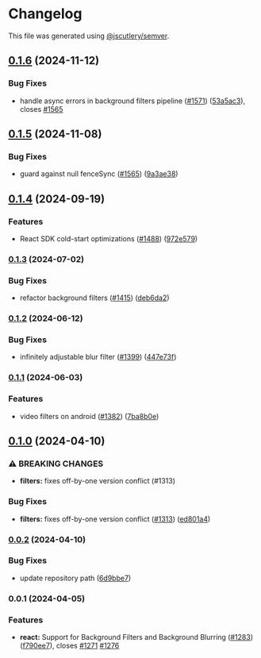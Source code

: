 # Changelog

This file was generated using [@jscutlery/semver](https://github.com/jscutlery/semver).

## [0.1.6](https://github.com/GetStream/stream-video-js/compare/@stream-io/video-filters-web-0.1.5...@stream-io/video-filters-web-0.1.6) (2024-11-12)


### Bug Fixes

* handle async errors in background filters pipeline ([#1571](https://github.com/GetStream/stream-video-js/issues/1571)) ([53a5ac3](https://github.com/GetStream/stream-video-js/commit/53a5ac3691a6fe71a0b7b6695aa6c0ffaa01d3ec)), closes [#1565](https://github.com/GetStream/stream-video-js/issues/1565)

## [0.1.5](https://github.com/GetStream/stream-video-js/compare/@stream-io/video-filters-web-0.1.4...@stream-io/video-filters-web-0.1.5) (2024-11-08)


### Bug Fixes

* guard against null fenceSync ([#1565](https://github.com/GetStream/stream-video-js/issues/1565)) ([9a3ae38](https://github.com/GetStream/stream-video-js/commit/9a3ae385ebed5b7fd44855ed2a7b7fc01ac53792))

## [0.1.4](https://github.com/GetStream/stream-video-js/compare/@stream-io/video-filters-web-0.1.3...@stream-io/video-filters-web-0.1.4) (2024-09-19)


### Features

* React SDK cold-start optimizations ([#1488](https://github.com/GetStream/stream-video-js/issues/1488)) ([972e579](https://github.com/GetStream/stream-video-js/commit/972e5792b5a131a212b1031ade76dcb383897a46))

### [0.1.3](https://github.com/GetStream/stream-video-js/compare/@stream-io/video-filters-web-0.1.2...@stream-io/video-filters-web-0.1.3) (2024-07-02)


### Bug Fixes

* refactor background filters ([#1415](https://github.com/GetStream/stream-video-js/issues/1415)) ([deb6da2](https://github.com/GetStream/stream-video-js/commit/deb6da238f541c733451e84b198434671da8dceb))

### [0.1.2](https://github.com/GetStream/stream-video-js/compare/@stream-io/video-filters-web-0.1.1...@stream-io/video-filters-web-0.1.2) (2024-06-12)


### Bug Fixes

* infinitely adjustable blur filter ([#1399](https://github.com/GetStream/stream-video-js/issues/1399)) ([447e73f](https://github.com/GetStream/stream-video-js/commit/447e73f2363142a0c1b43d05f848400950ecf697))

### [0.1.1](https://github.com/GetStream/stream-video-js/compare/@stream-io/video-filters-web-0.1.0...@stream-io/video-filters-web-0.1.1) (2024-06-03)


### Features

* video filters on android ([#1382](https://github.com/GetStream/stream-video-js/issues/1382)) ([7ba8b0e](https://github.com/GetStream/stream-video-js/commit/7ba8b0e3b444869d38aae1a045dffb05444643f5))

## [0.1.0](https://github.com/GetStream/stream-video-js/compare/@stream-io/video-filters-web-0.0.2...@stream-io/video-filters-web-0.1.0) (2024-04-10)


### ⚠ BREAKING CHANGES

* **filters:** fixes off-by-one version conflict (#1313)

### Bug Fixes

* **filters:** fixes off-by-one version conflict ([#1313](https://github.com/GetStream/stream-video-js/issues/1313)) ([ed801a4](https://github.com/GetStream/stream-video-js/commit/ed801a4275b12165bfd57fe583d39912a27305ee))

### [0.0.2](https://github.com/GetStream/stream-video-js/compare/@stream-io/video-filters-web-0.0.1...@stream-io/video-filters-web-0.0.2) (2024-04-10)


### Bug Fixes

* update repository path ([6d9bbe7](https://github.com/GetStream/stream-video-js/commit/6d9bbe7b3d4bcbf69f3a5faab4543c8ce8d985cd))

### 0.0.1 (2024-04-05)


### Features

* **react:** Support for Background Filters and Background Blurring ([#1283](https://github.com/GetStream/stream-video-js/issues/1283)) ([f790ee7](https://github.com/GetStream/stream-video-js/commit/f790ee78c20fb0f5266e429a777d8bb7ef158c83)), closes [#1271](https://github.com/GetStream/stream-video-js/issues/1271) [#1276](https://github.com/GetStream/stream-video-js/issues/1276)
